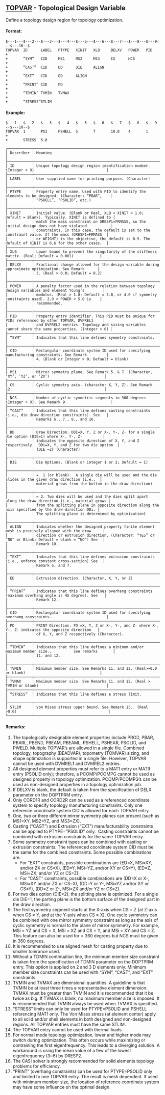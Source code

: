## [TOPVAR](https://nexus.hexagon.com/documentationcenter/bundle/MSC_Nastran_2022.4/page/Nastran_Combined_Book/qrg/bulktuv/TOC.TOPVAR.xhtml) - Topological Design Variable

Define a topology design region for topology optimization.

#### Format:

```nastran
$---1---$---2---$---3---$---4---$---5---$---6---$---7---$---8---$---9---$---10--$
TOPVAR  ID      LABEL   PTYPE   XINIT   XLB     DELXV   POWER   PID     +       
+       “SYM”   CID     MS1     MS2     MS3     CS      NCS             +       
+       “CAST”  CID     DD      DIE     ALIGN                           +       
+       “EXT”   CID     ED      ALIGN                                   +       
+       “PRINT” CID     PD                                              +       
+       “TDMIN” TVMIN   TVMAX                                           +       
+       “STRESS”STLIM                                                           
```

#### Example:

```nastran
$---1---$---2---$---3---$---4---$---5---$---6---$---7---$---8---$---9---$---10--$
TOPVAR  1       PS1     PSHELL  5       T       10.0    4       1       +       
+       STRESS  5.0                                                             
```

```text
┌───────────┬────────────────────────────────────────────────────────────────────────────────────────────────────┐
│ Describer │ Meaning                                                                                            │
├───────────┼────────────────────────────────────────────────────────────────────────────────────────────────────┤
│ ID        │ Unique topology design region identification number. (Integer > 0)                                 │
├───────────┼────────────────────────────────────────────────────────────────────────────────────────────────────┤
│ LABEL     │ User-supplied name for printing purpose. (Character)                                               │
├───────────┼────────────────────────────────────────────────────────────────────────────────────────────────────┤
│ PTYPE     │ Property entry name. Used with PID to identify the elements to be designed. (Character: “PBAR”,    │
│           │ “PSHELL”, ‘PSOLID”, etc.)                                                                          │
├───────────┼────────────────────────────────────────────────────────────────────────────────────────────────────┤
│ XINIT     │ Initial value. (Blank or Real, XLB < XINIT < 1.0; Default = Blank). Typically, XINIT is defined to │
│           │ match the mass constraint on DRESP1=FRMASS, so the initial design does not have violated           │
│           │ constraints. In this case, the default is set to the constraint value. If the mass (DRESP1=FRMASS  │
│           │ or WEIGHT) is the objective, the default is 0.9. The default of XINIT is 0.6 for the other cases.  │
├───────────┼────────────────────────────────────────────────────────────────────────────────────────────────────┤
│ XLB       │ Lower bound to prevent the singularity of the stiffness matrix. (Real; Default = 0.001)            │
├───────────┼────────────────────────────────────────────────────────────────────────────────────────────────────┤
│ DELXV     │ Fractional change allowed for the design variable during approximate optimization. See Remark      │
│           │ 3. (Real > 0.0; Default = 0.2)                                                                     │
├───────────┼────────────────────────────────────────────────────────────────────────────────────────────────────┤
│ POWER     │ A penalty factor used in the relation between topology design variables and element Young’s        │
│           │ modulus. (Real > 1.0; Default = 3.0, or 4.0 if symmetry constraints used). 2.0 < POWER < 5.0 is    │
│           │ recommended.                                                                                       │
├───────────┼────────────────────────────────────────────────────────────────────────────────────────────────────┤
│ PID       │ Property entry identifier. This PID must be unique for PIDs referenced by other TOPVAR, DVPREL1    │
│           │ and DVPREL2 entries. Topology and sizing variables cannot share the same properties. (Integer > 0) │
├───────────┼────────────────────────────────────────────────────────────────────────────────────────────────────┤
│ “SYM”     │ Indicates that this line defines symmetry constraints.                                             │
├───────────┼────────────────────────────────────────────────────────────────────────────────────────────────────┤
│ CID       │ Rectangular coordinate system ID used for specifying manufacturing constraints. See Remark         │
│           │ 4. (Blank or Integer > 0; Default = blank)                                                         │
├───────────┼────────────────────────────────────────────────────────────────────────────────────────────────────┤
│ MSi       │ Mirror symmetry plane. See Remark 5. & 7. (Character, ‘XY’, ‘YZ’, or ‘ZX’)                         │
├───────────┼────────────────────────────────────────────────────────────────────────────────────────────────────┤
│ CS        │ Cyclic symmetry axis. (character X, Y, Z). See Remark 12.                                          │
├───────────┼────────────────────────────────────────────────────────────────────────────────────────────────────┤
│ NCS       │ Number of cyclic symmetric segments in 360 degrees (Integer > 0). See Remark 9.                    │
├───────────┼────────────────────────────────────────────────────────────────────────────────────────────────────┤
│ “CAST”    │ Indicates that this line defines casting constraints (i.e., die draw direction constraints). See   │
│           │ Remarks 6., 7., 8., and 10.                                                                        │
├───────────┼────────────────────────────────────────────────────────────────────────────────────────────────────┤
│ DD        │ Draw Direction. DDi=X, Y, Z or X-, Y-, Z- for a single die option (DIE=1) where X-, Y-, Z-         │
│           │ indicates the opposite direction of X, Y, and Z respectively.  DDi=X, Y, and Z for two die option  │
│           │ (DIE =2) (Character)                                                                               │
├───────────┼────────────────────────────────────────────────────────────────────────────────────────────────────┤
│ DIE       │ Die Options. (Blank or integer 1 or 2; Default = 1)                                                │
├───────────┼────────────────────────────────────────────────────────────────────────────────────────────────────┤
│           │ =  1 (or blank).  A single die will be used and the die slides in the given draw direction (i.e.,  │
│           │ material grows from the bottom in the draw direction)                                              │
├───────────┼────────────────────────────────────────────────────────────────────────────────────────────────────┤
│           │ = 2. Two dies will be used and the dies split apart along the draw direction (i.e., material grows │
│           │ from the splitting plane in opposite direction along the axis specified by the draw direction DDi. │
│           │ The splitting plane is determined by optimization)                                                 │
├───────────┼────────────────────────────────────────────────────────────────────────────────────────────────────┤
│ ALIGN     │ Indicates whether the designed property finite element mesh is precisely aligned with the draw     │
│           │ direction or extrusion direction. (Character: “YES” or “NO” or Blank; Default = blank = “NO”) See  │
│           │ Remark 10.                                                                                         │
├───────────┼────────────────────────────────────────────────────────────────────────────────────────────────────┤
│ “EXT”     │ Indicates that this line defines extrusion constraints (i.e., enforce constant cross-section) See  │
│           │ Remark 6. and 7.                                                                                   │
├───────────┼────────────────────────────────────────────────────────────────────────────────────────────────────┤
│ ED        │ Extrusion direction. (Character, X, Y, or Z)                                                       │
├───────────┼────────────────────────────────────────────────────────────────────────────────────────────────────┤
│ “PRINT”   │ Indicates that this line defines overhang constraints (maximum overhang angle is 45 degree). See   │
│           │ Remark 12.                                                                                         │
├───────────┼────────────────────────────────────────────────────────────────────────────────────────────────────┤
│ CID       │ Rectangular coordinate system ID used for specifying overhang constraints.                         │
├───────────┼────────────────────────────────────────────────────────────────────────────────────────────────────┤
│ PD        │ PRINT Direction. PD =X, Y, Z or X-, Y-, and Z- where X-, Y-, Z- indicates the opposite direction   │
│           │ of X, Y, and Z respectively (Character).                                                           │
├───────────┼────────────────────────────────────────────────────────────────────────────────────────────────────┤
│ “TDMIN”   │ Indicates that this line defines a minimum and/or maximum member size.,          See remarks       │
│           │ 11. and 12.                                                                                        │
├───────────┼────────────────────────────────────────────────────────────────────────────────────────────────────┤
│ TVMIN     │ Minimum member size. See Remarks 11. and 12. (Real>=0.0 or blank)                                  │
├───────────┼────────────────────────────────────────────────────────────────────────────────────────────────────┤
│ TVMAX     │ Maximum member size. See Remarks 11. and 12. (Real > TVMIN or blank)                               │
├───────────┼────────────────────────────────────────────────────────────────────────────────────────────────────┤
│ “STRESS”  │ Indicates that this line defines a stress limit.                                                   │
├───────────┼────────────────────────────────────────────────────────────────────────────────────────────────────┤
│ STLIM     │ Von Mises stress upper bound. See Remark 13.. (Real >0.0)                                          │
└───────────┴────────────────────────────────────────────────────────────────────────────────────────────────────┘
```

#### Remarks:

1. The topologically designable element properties include PROD, PBAR, PBARL, PBEND, PBEAM, PBEAML, PSHELL, PSHEAR, PSOLID, and PWELD. Multiple TOPVAR’s are allowed in a single file. Combined topology, topography (BEADVAR), topometry (TOMVAR) sizing, and shape optimization is supported in a single file. However, TOPVAR cannot be used with DVMREL1 and DVMREL2 entries.
2. All designed element properties must refer to a MAT1 entry or MAT9 entry (PSOLID only); therefore, a PCOMP/PCOMPG cannot be used as designed property in topology optimization. PCOMP/PCOMPG’s can be used as non-designed properties in a topology optimization job.
3. If DELXV is blank, the default is taken from the specification of DELX parameter on the DOPTPRM entry.
4. Only CORD1R and CORD2R can be used as a referenced coordinate system to specify topology manufacturing constraints. Only one reference coordinate system CID is allowed for each TOPVAR entry.
5. One, two or three different mirror symmetry planes can present (such as MS1=XY, MS2=YZ, and MS3=ZX).
6. Casting (“CAST”) and Extrusion (“EXT”) manufacturability constraints can be applied to PTYPE=”PSOLID” only.  Casting constraints cannot be combined with extrusion constraints for the same TOPVAR entry.
7. Some symmetry constraint types can be combined with casting or extrusion constraints. The referenced coordinate system CID must be the same for the combined constraints. Some possible combinations are:
     - For “EXT” constraints, possible combinations are (ED=X, MSi=XY, and/or ZX or CS=X), (ED=Y, MSi=YZ, and/or XY or CS=Y), (ED=Z, MSi=ZX, and/or YZ or CS=Z).
     - For “CAST” constraints, possible combinations are (DD=X or X-, MSi=XY and/or ZX or CS=X), (DD=Y or Y-, MSi=YZ and/or XY or CS=Y), (DD=Z or Z-, MSi=ZX and/or YZ or CS=Z).
8. For two dies option (DIE=2), the splitting plane is optimized. For a single die DIE=1, the parting plane is the bottom surface of the designed part in the draw direction.
9. The first symmetry segment starts at the X-axis when CS = Z (at Z-axis when CS = Y, and at the Y-axis when CS = X). One cycle symmetry can be combined with one mirror symmetry constraint as long as the axis of cyclic symmetry is normal to the plane of mirror symmetry. For example, MSi = YZ and CS = X, MSi = XZ and CS = Y, and MSi = XY and CS = Z. This feature can also be used for < 360 degrees but NCS must be given in 360 degrees.
10. It is recommended to use aligned mesh for casting property due to smaller tolerance used.
11. Without a TDMIN continuation line, the minimum member size constraint is taken from the specification of TDMIN parameter on the DOPTPRM entry. This option is applied on 2 and 3 D elements only. Minimum member size constraints can be used with “SYM”, “CAST”, and “EXT” constraints.
12. TVMIN and TVMAX are dimensional quantities. A guideline is that TVMIN be at least three times a representative element dimension. TVMAX must be greater than TVMIN and it is recommended that it be twice as big. If TVMAX is blank, no maximum member size is imposed. It is recommended that TVMIN always be used when TVMAX is specified.
13. “STRESS” limits can only be used for PTYPE=PSOLID and PSHELL referencing MAT1 only. The Von Mises stress (at element center) apply to all solid and/or shell elements in both designed and non-designed regions. All TOPVAR entries must have the same STLIM.
14. The TOPVAR entry cannot be used with thermal loads.
15. For normal mode topology optimization, lower and higher mode may switch during optimization. This often occurs while maximizing or contraining the first eigenfrequency. This leads to a diverging solution. A workaround is using the mean value of a few of the lowest eigenfrequency (3~6) by DRESP2.
16. The CASI solver is strongly recommended for solid elements topology problems for efficiency.
17. “PRINT” (overhang constraints) can be used for PTYPE=PSOLID only and limited to one TOPVAR entry. The result is mesh dependent. If used with minimum member size, the location of reference coordinate system may have some influence on the optimal design.
